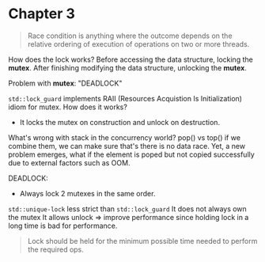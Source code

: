 # Chapter 3
> Race condition is anything where the outcome depends on the relative ordering 
> of execution of operations on two or more threads. 

How does the lock works?
Before accessing the data structure, locking the <b>mutex</b>. 
After finishing modifying the data structure, unlocking the <b>mutex</b>. 

Problem with <b>mutex</b>: "DEADLOCK"

`std::lock_guard` implements RAII (Resources Acquistion Is Initialization) idiom for mutex. 
How does it works?
- It locks the mutex on construction and unlock on destruction.

What's wrong with stack in the concurrency world?
pop() vs top()
if we combine them, we can make sure that's there is no data race. Yet, a new problem emerges, what if the element is poped but not copied successfully due to external factors such as OOM.


DEADLOCK:
- Always lock 2 mutexes in the same order. 


`std::unique-lock` less strict than `std::lock_guard` 
It does not always own the mutex
It allows unlock => improve performance since holding lock in a long time is bad for performance.

> Lock should be held for the minimum possible time needed to perform the required ops.

